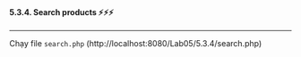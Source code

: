 #### 5.3.4.	Search products :zap::zap::zap:

---

Chạy file ```search.php``` (http://localhost:8080/Lab05/5.3.4/search.php)

